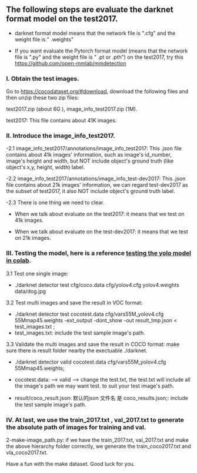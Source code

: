 
## The following steps  are  evaluate  the  darknet  format model  on  the  test2017.
- darknet  format model means that  the network file is ".cfg" and the  weight file is " .weights" 

- If you want evaluate the  Pytorch format model (means that  the network file is ".py" and the  weight file is " .pt or .pth")  on  the  test2017, try this https://github.com/open-mmlab/mmdetection


### I. Obtain the test images. 
   Go to  https://cocodataset.org/#download,  download the following files and then unzip these two  zip  files:  
   
   test2017.zip (about 6G ),  image_info_test2017.zip (1M).  
    
   test2017: This  file  contains  about 41K  images. 
   
     
   
### II. Introduce the image_info_test2017.
-2.1 image_info_test2017/annotations/image_info_test2017: This .json  file  contains about  41k images' information, such  as image's id_number, image's height and width, but NOT include object's  ground truth (like object's x,y, height, width) label.  
    
-2.2  image_info_test2017/annotations/image_info_test-dev2017: This .json  file  contains about  21k images' information,  we can regard test-dev2017 as the subset  of test2017, it  also NOT include object's  ground truth  label.

-2.3  There  is one  thing  we need  to  clear. 

- When we talk  about  evaluate on  the  test2017:   it means that  we test on 41k  images.
      
- When we talk  about  evaluate on  the  test-dev2017:  it  means that  we test on 21k  images.
      

             
 
### III. Testing the model,  here is a reference [testing the yolo model in colab](https://colab.research.google.com/drive/1s7h9pMjw-K3vDWaeIczgGi8KTUrgvoi1?usp=sharing). 
3.1 Test one single image:
- ./darknet  detector   test   cfg/coco.data cfg/yolov4.cfg    yolov4.weights     data/dog.jpg
 
3.2 Test multi images and  save the result in VOC  format:
- ./darknet detector test cocotest.data  cfg/vars55M_yolov4.cfg    55Mmap45.weights  -ext_output -dont_show -out result_tmp.json < test_images.txt ; 
-  test_images.txt: include the test sample image's  path.

   
3.3 Validate the multi images and  save the result in COCO  format:
make sure there  is  result folder  nearby the exectuable  ./darknet. 

- ./darknet detector valid cocotest.data  cfg/vars55M_yolov4.cfg    55Mmap45.weights; 
- cocotest.data: --> valid -->  change the  test.txt, the test.txt will include all the image's path we may want test.   to  suit  your  test image's  path. 

-  result/coco_result.json:  默认的json 文件名 是 coco_results.json;: include the test sample image's  path.

 
 
 
### IV. At last, we use the  train_2017.txt , val_2017.txt to generate the  absolute path of images  for training and val.      
2-make-image_path.py: if we have the train_2017.txt,  val_2017.txt  and make the above  hierarchy folder correctly,  we generate the  train_coco2017.txt  and  vla_coco2017.txt.

Have a fun with the make dataset.
Good  luck  for  you.
